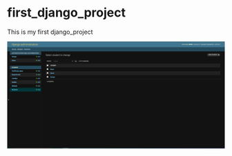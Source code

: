 # first_django_project
This is my first django_project

![Screenshot to my project display](/images/admin_panel_update.PNG)
